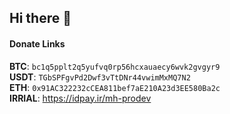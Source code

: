 ## Hi there 👋


#### Donate Links

**BTC**: `bc1q5pplt2q5yufvq0rp56hcxauaecy6wvk2gvgyr9`</br>
**USDT**: `TGbSPFgvPd2Dwf3vTtDNr44vwimMxMQ7N2`</br>
**ETH**: `0x91AC322232cCEA811bef7aE210A23d3EE580Ba2c`</br>
**IRRIAL**: https://idpay.ir/mh-prodev</br>
